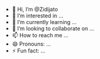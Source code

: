 - 👋 Hi, I’m @Zidijato
- 👀 I’m interested in ...
- 🌱 I’m currently learning ...
- 💞️ I’m looking to collaborate on ...
- 📫 How to reach me ...
- 😄 Pronouns: ...
- ⚡ Fun fact: ...

<!---
Zidijato/Zidijato is a ✨ special ✨ repository because its `README.md` (this file) appears on your GitHub profile.
You can click the Preview link to take a look at your changes.
--->
